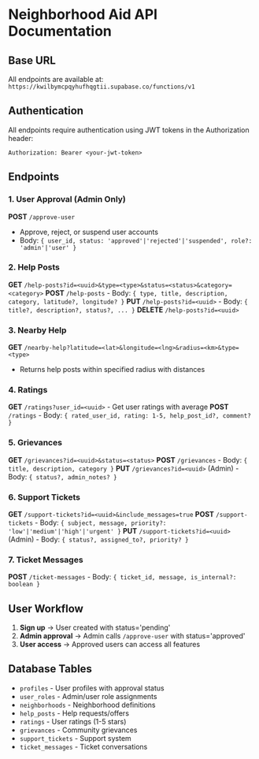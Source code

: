 # Neighborhood Aid API Documentation

## Base URL
All endpoints are available at: `https://kwilbymcpqyhufhqgtii.supabase.co/functions/v1`

## Authentication
All endpoints require authentication using JWT tokens in the Authorization header:
```
Authorization: Bearer <your-jwt-token>
```

## Endpoints

### 1. User Approval (Admin Only)
**POST** `/approve-user`
- Approve, reject, or suspend user accounts
- Body: `{ user_id, status: 'approved'|'rejected'|'suspended', role?: 'admin'|'user' }`

### 2. Help Posts
**GET** `/help-posts?id=<uuid>&type=<type>&status=<status>&category=<category>`
**POST** `/help-posts` - Body: `{ type, title, description, category, latitude?, longitude? }`
**PUT** `/help-posts?id=<uuid>` - Body: `{ title?, description?, status?, ... }`
**DELETE** `/help-posts?id=<uuid>`

### 3. Nearby Help
**GET** `/nearby-help?latitude=<lat>&longitude=<lng>&radius=<km>&type=<type>`
- Returns help posts within specified radius with distances

### 4. Ratings
**GET** `/ratings?user_id=<uuid>` - Get user ratings with average
**POST** `/ratings` - Body: `{ rated_user_id, rating: 1-5, help_post_id?, comment? }`

### 5. Grievances
**GET** `/grievances?id=<uuid>&status=<status>`
**POST** `/grievances` - Body: `{ title, description, category }`
**PUT** `/grievances?id=<uuid>` (Admin) - Body: `{ status?, admin_notes? }`

### 6. Support Tickets
**GET** `/support-tickets?id=<uuid>&include_messages=true`
**POST** `/support-tickets` - Body: `{ subject, message, priority?: 'low'|'medium'|'high'|'urgent' }`
**PUT** `/support-tickets?id=<uuid>` (Admin) - Body: `{ status?, assigned_to?, priority? }`

### 7. Ticket Messages
**POST** `/ticket-messages` - Body: `{ ticket_id, message, is_internal?: boolean }`

## User Workflow
1. **Sign up** → User created with status='pending'
2. **Admin approval** → Admin calls `/approve-user` with status='approved'
3. **User access** → Approved users can access all features

## Database Tables
- `profiles` - User profiles with approval status
- `user_roles` - Admin/user role assignments
- `neighborhoods` - Neighborhood definitions
- `help_posts` - Help requests/offers
- `ratings` - User ratings (1-5 stars)
- `grievances` - Community grievances
- `support_tickets` - Support system
- `ticket_messages` - Ticket conversations